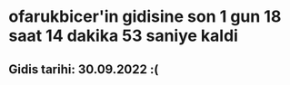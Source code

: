 # ofarukbicer'in gidisine son 1 gun 18 saat 14 dakika 53 saniye kaldi

## Gidis tarihi: 30.09.2022 :(